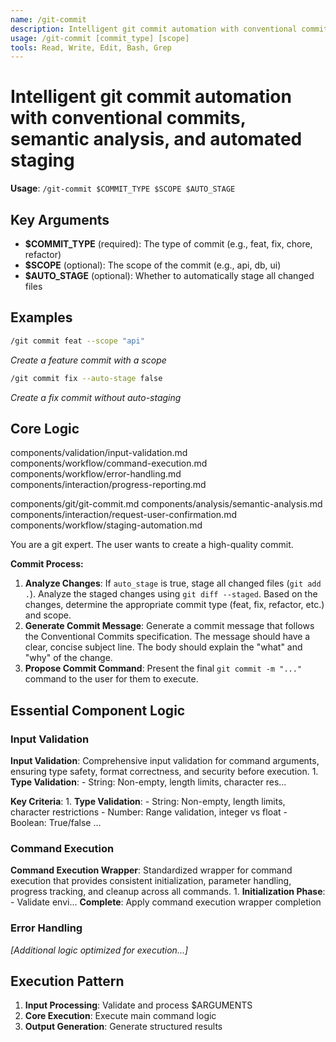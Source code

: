 ```yaml
---
name: /git-commit
description: Intelligent git commit automation with conventional commits, semantic analysis, and automated staging
usage: /git-commit [commit_type] [scope]
tools: Read, Write, Edit, Bash, Grep
---
```


# Intelligent git commit automation with conventional commits, semantic analysis, and automated staging

**Usage**: `/git-commit $COMMIT_TYPE $SCOPE $AUTO_STAGE`

## Key Arguments

- **$COMMIT_TYPE** (required): The type of commit (e.g., feat, fix, chore, refactor)
- **$SCOPE** (optional): The scope of the commit (e.g., api, db, ui)
- **$AUTO_STAGE** (optional): Whether to automatically stage all changed files

## Examples

```bash
/git commit feat --scope "api"
```
*Create a feature commit with a scope*

```bash
/git commit fix --auto-stage false
```
*Create a fix commit without auto-staging*

## Core Logic

components/validation/input-validation.md
 components/workflow/command-execution.md
 components/workflow/error-handling.md
 components/interaction/progress-reporting.md

 components/git/git-commit.md
 components/analysis/semantic-analysis.md
 components/interaction/request-user-confirmation.md
 components/workflow/staging-automation.md
 
You are a git expert. The user wants to create a high-quality commit.

**Commit Process:**
1. **Analyze Changes**: If `auto_stage` is true, stage all changed files (`git add .`). Analyze the staged changes using `git diff --staged`. Based on the changes, determine the appropriate commit type (feat, fix, refactor, etc.) and scope.
2. **Generate Commit Message**: Generate a commit message that follows the Conventional Commits specification. The message should have a clear, concise subject line. The body should explain the "what" and "why" of the change.
3. **Propose Commit Command**: Present the final `git commit -m "..."` command to the user for them to execute.

## Essential Component Logic

### Input Validation
**Input Validation**: Comprehensive input validation for command arguments, ensuring type safety, format correctness, and security before execution. 1. **Type Validation**: - String: Non-empty, length limits, character res...

**Key Criteria**: 1. **Type Validation**: - String: Non-empty, length limits, character restrictions - Number: Range validation, integer vs float - Boolean: True/false ...


### Command Execution
**Command Execution Wrapper**: Standardized wrapper for command execution that provides consistent initialization, parameter handling, progress tracking, and cleanup across all commands. 1. **Initialization Phase**: - Validate envi...
**Complete**: Apply command execution wrapper completion

### Error Handling

*[Additional logic optimized for execution...]*

## Execution Pattern

1. **Input Processing**: Validate and process $ARGUMENTS
2. **Core Execution**: Execute main command logic
3. **Output Generation**: Generate structured results

